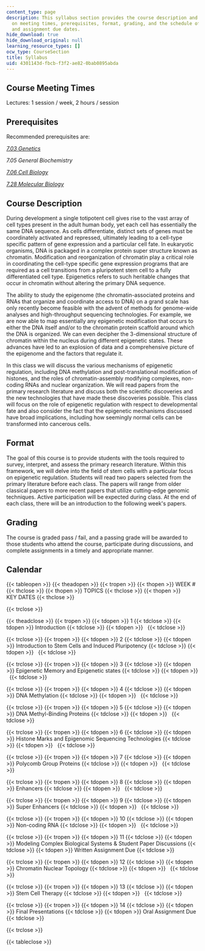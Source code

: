 ```yaml
---
content_type: page
description: This syllabus section provides the course description and information
  on meeting times, prerequisites, format, grading, and the schedule of lecture topics
  and assignment due dates.
hide_download: true
hide_download_original: null
learning_resource_types: []
ocw_type: CourseSection
title: Syllabus
uid: 4301143d-fbcb-f3f2-ae82-0bab0895abda
---
```


Course Meeting Times
--------------------

Lectures: 1 session / week, 2 hours / session

Prerequisites
-------------

Recommended prerequisites are:

[_7.03 Genetics_](/courses/7-03-genetics-fall-2004)

_7.05 General Biochemistry_

[_7.06 Cell Biology_](/courses/7-06-cell-biology-spring-2007)

[_7.28 Molecular Biology_](/courses/7-28-molecular-biology-spring-2005)

Course Description
------------------

During development a single totipotent cell gives rise to the vast array of cell types present in the adult human body, yet each cell has essentially the same DNA sequence. As cells differentiate, distinct sets of genes must be coordinately activated and repressed, ultimately leading to a cell-type specific pattern of gene expression and a particular cell fate. In eukaryotic organisms, DNA is packaged in a complex protein super structure known as chromatin. Modification and reorganization of chromatin play a critical role in coordinating the cell-type specific gene expression programs that are required as a cell transitions from a pluripotent stem cell to a fully differentiated cell type. Epigenetics refers to such heritable changes that occur in chromatin without altering the primary DNA sequence.

The ability to study the epigenome (the chromatin-associated proteins and RNAs that organize and coordinate access to DNA) on a grand scale has only recently become feasible with the advent of methods for genome-wide analyses and high-throughput sequencing technologies. For example, we are now able to map essentially any epigenetic modification that occurs to either the DNA itself and/or to the chromatin protein scaffold around which the DNA is organized. We can even decipher the 3-dimensional structure of chromatin within the nucleus during different epigenetic states. These advances have led to an explosion of data and a comprehensive picture of the epigenome and the factors that regulate it.

In this class we will discuss the various mechanisms of epigenetic regulation, including DNA methylation and post-translational modification of histones, and the roles of chromatin-assembly modifying complexes, non-coding RNAs and nuclear organization. We will read papers from the primary research literature and discuss both the scientific discoveries and the new technologies that have made these discoveries possible. This class will focus on the role of epigenetic regulation with respect to developmental fate and also consider the fact that the epigenetic mechanisms discussed have broad implications, including how seemingly normal cells can be transformed into cancerous cells.

Format
------

The goal of this course is to provide students with the tools required to survey, interpret, and assess the primary research literature. Within this framework, we will delve into the field of stem cells with a particular focus on epigenetic regulation. Students will read two papers selected from the primary literature before each class. The papers will range from older classical papers to more recent papers that utilize cutting-edge genomic techniques. Active participation will be expected during class. At the end of each class, there will be an introduction to the following week's papers.

Grading
-------

The course is graded pass / fail, and a passing grade will be awarded to those students who attend the course, participate during discussions, and complete assignments in a timely and appropriate manner.

Calendar
--------

{{< tableopen >}}
{{< theadopen >}}
{{< tropen >}}
{{< thopen >}}
WEEK #
{{< thclose >}}
{{< thopen >}}
TOPICS
{{< thclose >}}
{{< thopen >}}
KEY DATES
{{< thclose >}}

{{< trclose >}}

{{< theadclose >}}
{{< tropen >}}
{{< tdopen >}}
1
{{< tdclose >}}
{{< tdopen >}}
Introduction
{{< tdclose >}}
{{< tdopen >}}
 
{{< tdclose >}}

{{< trclose >}}
{{< tropen >}}
{{< tdopen >}}
2
{{< tdclose >}}
{{< tdopen >}}
Introduction to Stem Cells and Induced Pluripotency
{{< tdclose >}}
{{< tdopen >}}
 
{{< tdclose >}}

{{< trclose >}}
{{< tropen >}}
{{< tdopen >}}
3
{{< tdclose >}}
{{< tdopen >}}
Epigenetic Memory and Epigenetic states
{{< tdclose >}}
{{< tdopen >}}
 
{{< tdclose >}}

{{< trclose >}}
{{< tropen >}}
{{< tdopen >}}
4
{{< tdclose >}}
{{< tdopen >}}
DNA Methylation
{{< tdclose >}}
{{< tdopen >}}
 
{{< tdclose >}}

{{< trclose >}}
{{< tropen >}}
{{< tdopen >}}
5
{{< tdclose >}}
{{< tdopen >}}
DNA Methyl-Binding Proteins
{{< tdclose >}}
{{< tdopen >}}
 
{{< tdclose >}}

{{< trclose >}}
{{< tropen >}}
{{< tdopen >}}
6
{{< tdclose >}}
{{< tdopen >}}
Histone Marks and Epigenomic Sequencing Technologies
{{< tdclose >}}
{{< tdopen >}}
 
{{< tdclose >}}

{{< trclose >}}
{{< tropen >}}
{{< tdopen >}}
7
{{< tdclose >}}
{{< tdopen >}}
Polycomb Group Proteins
{{< tdclose >}}
{{< tdopen >}}
 
{{< tdclose >}}

{{< trclose >}}
{{< tropen >}}
{{< tdopen >}}
8
{{< tdclose >}}
{{< tdopen >}}
Enhancers
{{< tdclose >}}
{{< tdopen >}}
 
{{< tdclose >}}

{{< trclose >}}
{{< tropen >}}
{{< tdopen >}}
9
{{< tdclose >}}
{{< tdopen >}}
Super Enhancers
{{< tdclose >}}
{{< tdopen >}}
 
{{< tdclose >}}

{{< trclose >}}
{{< tropen >}}
{{< tdopen >}}
10
{{< tdclose >}}
{{< tdopen >}}
Non-coding RNA
{{< tdclose >}}
{{< tdopen >}}
 
{{< tdclose >}}

{{< trclose >}}
{{< tropen >}}
{{< tdopen >}}
11
{{< tdclose >}}
{{< tdopen >}}
Modeling Complex Biological Systems & Student Paper Discussions
{{< tdclose >}}
{{< tdopen >}}
Written Assignment Due
{{< tdclose >}}

{{< trclose >}}
{{< tropen >}}
{{< tdopen >}}
12
{{< tdclose >}}
{{< tdopen >}}
Chromatin Nuclear Topology
{{< tdclose >}}
{{< tdopen >}}
 
{{< tdclose >}}

{{< trclose >}}
{{< tropen >}}
{{< tdopen >}}
13
{{< tdclose >}}
{{< tdopen >}}
Stem Cell Therapy
{{< tdclose >}}
{{< tdopen >}}
 
{{< tdclose >}}

{{< trclose >}}
{{< tropen >}}
{{< tdopen >}}
14
{{< tdclose >}}
{{< tdopen >}}
Final Presentations
{{< tdclose >}}
{{< tdopen >}}
Oral Assignment Due
{{< tdclose >}}

{{< trclose >}}

{{< tableclose >}}